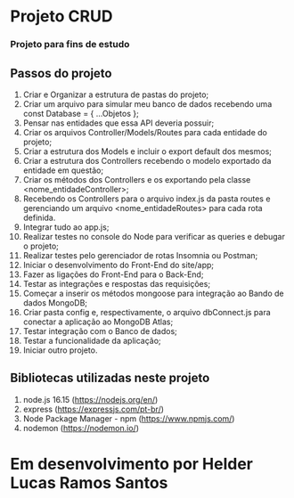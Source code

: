<h1>Projeto CRUD</h1>
<h3>Projeto para fins de estudo</h3>

<h2>Passos do projeto</h2>

1. Criar e Organizar a estrutura de pastas do projeto;
2. Criar um arquivo para simular meu banco de dados recebendo uma const Database = { ...Objetos };
3. Pensar nas entidades que essa API deveria possuir;
4. Criar os arquivos Controller/Models/Routes para cada entidade do projeto;
5. Criar a estrutura dos Models e incluir o export default dos mesmos;
6. Criar a estrutura dos Controllers recebendo o modelo exportado da entidade em questão;
7. Criar os métodos dos Controllers e os exportando pela classe <nome_entidadeController>;
8. Recebendo os Controllers para o arquivo index.js da pasta routes e gerenciando um arquivo <nome_entidadeRoutes> para cada rota definida.
9. Integrar tudo ao app.js;
10. Realizar testes no console do Node para verificar as queries e debugar o projeto;
11. Realizar testes pelo gerenciador de rotas Insomnia ou Postman;
11. Iniciar o desenvolvimento do Front-End do site/app;
12. Fazer as ligações do Front-End para o Back-End;
13. Testar as integrações e respostas das requisições;
14. Começar a inserir os métodos mongoose para integração ao Bando de dados MongoDB;
15. Criar pasta config e, respectivamente, o arquivo dbConnect.js para conectar a aplicação ao MongoDB Atlas;
16. Testar integração com o Banco de dados;
17. Testar a funcionalidade da aplicação;
18. Iniciar outro projeto.

<h2>Bibliotecas utilizadas neste projeto</h2>

1. node.js 16.15 (https://nodejs.org/en/)
2. express (https://expressjs.com/pt-br/)
3. Node Package Manager - npm (https://www.npmjs.com/)
4. nodemon (https://nodemon.io/)

<h1>Em desenvolvimento por Helder Lucas Ramos Santos</h1>

